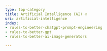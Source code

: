 ```yaml
---
type: top-category
title: Artificial Intelligence (AI) 🔥
uri: artificial-intelligence
index:
- rules-to-better-chatgpt-prompt-engineering
- rules-to-better-gpt
- rules-to-better-ai-image-generators

---
```

